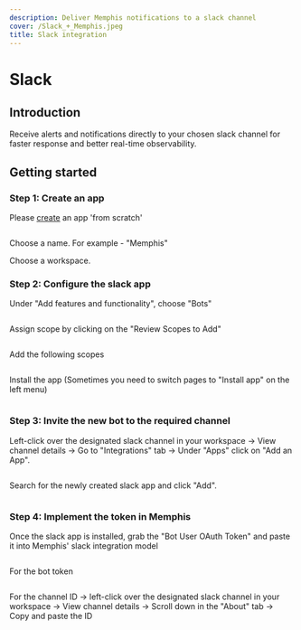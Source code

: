 ```yaml
---
description: Deliver Memphis notifications to a slack channel
cover: /Slack_+_Memphis.jpeg
title: Slack integration
---
```


# Slack

<Subtitle></Subtitle>

## Introduction

Receive alerts and notifications directly to your chosen slack channel for faster response and better real-time observability.

## Getting started

### Step 1: Create an app

Please [create](https://api.slack.com/apps/new) an app 'from scratch'

<figure><img src="/assets/Screen_Shot_2022-11-23_at_17.09.19.png" alt=""><figcaption></figcaption></figure>

Choose a name. For example - "Memphis"

Choose a workspace.

### Step 2: Configure the slack app

Under "Add features and functionality", choose "Bots"

<figure><img src="/assets/1_DwudexxFOihUUHEvAeJe6A.png" alt=""><figcaption></figcaption></figure>

Assign scope by clicking on the "Review Scopes to Add"

<figure><img src="/assets/image_(5)_(2).png" alt=""><figcaption></figcaption></figure>

Add the following scopes

<figure><img src="/assets/Screenshot_2022-12-04_at_10.36.39.png" alt=""><figcaption></figcaption></figure>

Install the app (Sometimes you need to switch pages to "Install app" on the left menu)

<figure><img src="/assets/Screen_Shot_2022-11-23_at_20.52.34.png" alt=""><figcaption></figcaption></figure>

### Step 3: Invite the new bot to the required channel

Left-click over the designated slack channel in your workspace -> View channel details -> Go to "Integrations" tab -> Under "Apps" click on "Add an App".

<figure><img src="/assets/Screenshot_2023-03-22_at_15.17.59.png" alt=""><figcaption></figcaption></figure>

Search for the newly created slack app and click "Add".

<figure><img src="/assets/Screenshot_2023-03-22_at_14.56.38.png" alt=""><figcaption></figcaption></figure>

### Step 4: Implement the token in Memphis

Once the slack app is installed, grab the "Bot User OAuth Token" and paste it into Memphis' slack integration model

<figure><img src="/assets/Screen_Shot_2022-12-04_at_13.25.20.png" alt=""><figcaption></figcaption></figure>

For the bot token

<figure><img src="/assets/Screen_Shot_2022-11-23_at_20.55.27.png" alt=""><figcaption></figcaption></figure>

For the channel ID -> left-click over the designated slack channel in your workspace -> View channel details -> Scroll down in the "About" tab -> Copy and paste the ID

<figure><img src="/assets/Screen_Shot_2022-11-23_at_21.01.18.png" alt=""><figcaption></figcaption></figure>

###
